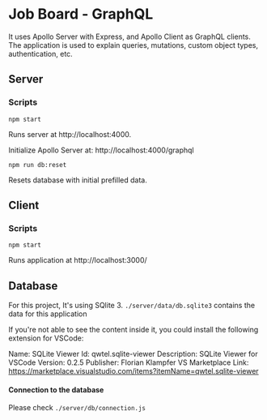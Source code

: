 # Job Board - GraphQL

It uses Apollo Server with Express, and Apollo Client as GraphQL clients. The application is used to explain queries, mutations, custom object types, authentication, etc.

## Server

### Scripts

`npm start`

Runs server at http://localhost:4000.

Initialize Apollo Server at: http://localhost:4000/graphql

`npm run db:reset`

Resets database with initial prefilled data.

## Client

### Scripts

`npm start`

Runs application at http://localhost:3000/

## Database

For this project, It's using SQlite 3.
`./server/data/db.sqlite3` contains the data for this application

If you're not able to see the content inside it, you could install the following extension for VSCode: 

Name: SQLite Viewer
Id: qwtel.sqlite-viewer
Description: SQLite Viewer for VSCode
Version: 0.2.5
Publisher: Florian Klampfer
VS Marketplace Link: https://marketplace.visualstudio.com/items?itemName=qwtel.sqlite-viewer

#### Connection to the database

Please check `./server/db/connection.js`